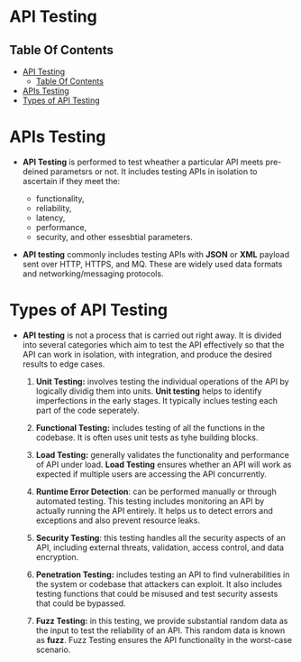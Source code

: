# API Testing

## Table Of Contents
- [API Testing](#api-testing)
  - [Table Of Contents](#table-of-contents)
- [APIs Testing](#apis-testing)
- [Types of API Testing](#types-of-api-testing)

# APIs Testing
* __API Testing__ is performed to test wheather a particular API meets pre-deined parametsrs or not. It includes testing APIs in isolation to ascertain if they meet the:
    * functionality, 
    * reliability, 
    * latency, 
    * performance, 
    * security, and other essesbtial parameters.

* __API testing__ commonly includes testing APIs with __JSON__ or __XML__ payload sent over HTTP, HTTPS, and MQ. These are widely used data formats and networking/messaging protocols.

# Types of API Testing
* __API testing__ is not a process that is carried out right away. It is divided into several categories which aim to test the API effectively so that the API can work in isolation, with integration, and produce the desired results to edge cases.
    1. __Unit Testing:__ involves testing the individual operations of the API by logically dividig them into units. __Unit testing__ helps to identify imperfections in the early stages. It typically inclues testing each part of the code seperately.

    2. __Functional Testing:__ includes testing of all the functions in the codebase. It is often uses unit tests as tyhe building blocks.

    3. __Load Testing:__ generally validates the functionality and performance of API under load. __Load Testing__ ensures whether an API will work as expected if multiple users are accessing the API concurrently.

    4. __Runtime Error Detection__: can be performed manually or through automated testing. This testing includes monitoring an API by actually running the API entirely. It helps us to detect errors and exceptions and also prevent resource leaks.

    5. __Security Testing__: this testing handles all the security aspects of an API, including external threats, validation, access control, and data encryption.

    6. __Penetration Testing:__ includes testing an API to find vulnerabilities in the system or codebase that attackers can exploit. It also includes testing functions that could be misused and test security assests that could be bypassed.

    7. __Fuzz Testing:__ in this testing, we provide substantial random data as the input to test the reliability of an API. This random data is known as __fuzz__. Fuzz Testing ensures the API functionality in the worst-case scenario.